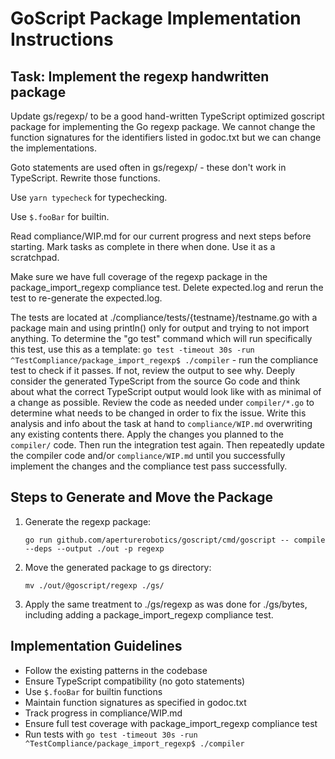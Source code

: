 # GoScript Package Implementation Instructions

## Task: Implement the regexp handwritten package

Update gs/regexp/ to be a good hand-written TypeScript optimized goscript package for implementing the Go regexp package. We cannot change the function signatures for the identifiers listed in godoc.txt but we can change the implementations.

Goto statements are used often in gs/regexp/ - these don't work in TypeScript. Rewrite those functions.

Use `yarn typecheck` for typechecking.

Use `$.fooBar` for builtin.

Read compliance/WIP.md for our current progress and next steps before starting. Mark tasks as complete in there when done. Use it as a scratchpad.

Make sure we have full coverage of the regexp package in the package_import_regexp compliance test. Delete expected.log and rerun the test to re-generate the expected.log.

The tests are located at ./compliance/tests/{testname}/testname.go with a package main and using println() only for output and trying to not import anything. To determine the "go test" command which will run specifically this test, use this as a template: `go test -timeout 30s -run ^TestCompliance/package_import_regexp$ ./compiler` - run the compliance test to check if it passes. If not, review the output to see why. Deeply consider the generated TypeScript from the source Go code and think about what the correct TypeScript output would look like with as minimal of a change as possible.
Review the code as needed under `compiler/*.go` to determine what needs to be changed in order to fix the issue. Write this analysis and info about the task at hand to `compliance/WIP.md` overwriting any existing contents there.
Apply the changes you planned to the `compiler/` code. Then run the integration test again. Then repeatedly update the compiler code and/or `compliance/WIP.md` until you successfully implement the changes and the compliance test pass successfully.

## Steps to Generate and Move the Package

1. Generate the regexp package:
   ```
   go run github.com/aperturerobotics/goscript/cmd/goscript -- compile --deps --output ./out -p regexp
   ```

2. Move the generated package to gs directory:
   ```
   mv ./out/@goscript/regexp ./gs/
   ```

3. Apply the same treatment to ./gs/regexp as was done for ./gs/bytes, including adding a package_import_regexp compliance test.

## Implementation Guidelines

- Follow the existing patterns in the codebase
- Ensure TypeScript compatibility (no goto statements)
- Use `$.fooBar` for builtin functions
- Maintain function signatures as specified in godoc.txt
- Track progress in compliance/WIP.md
- Ensure full test coverage with package_import_regexp compliance test
- Run tests with `go test -timeout 30s -run ^TestCompliance/package_import_regexp$ ./compiler`

